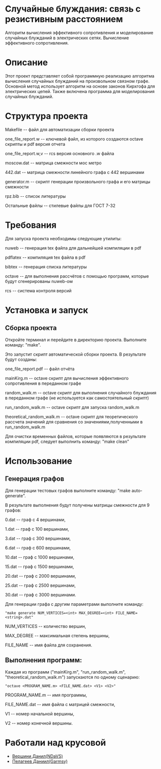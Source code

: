 # Случайные блуждания: связь с резистивным расстоянием

Алгоритм вычисления эффективного сопротивления и моделирование случайных блужданий в электрических сетях. Вычисление эффективного сопротивления.

# Описание
Этот проект представляет собой программную реализацию алгоритма вычисления случайных блужданий на произвольном связном графе. Основной метод использует алгоритм на основе законов Кирхгофа для электрических цепей. Также включена программа для моделирования случайных блужданий.

# Структура проекта

Makefile -- файл для автоматизации сборки проекта

one_file_report.w -- ключевой файл, из которого создаются octave скрипты и pdf версия отчета

one_file_report.w,v -- rcs версия основного .w файла

moscow.dat -- матрица смежности мос метро

442.dat -- матрица смежности линейного графа с 442 вершинами

generator.m -- скрипт генерации произвольного графа и его матрицы смежности

rpz.bib -- список литературы

Остальные файлы -- стилевые файлы для ГОСТ 7-32

# Требования
Для запуска проекта необходимы следующие утилиты:

nuweb -- генерация tex файла для дальнейшей компиляции в pdf
 
pdflatex -- компиляция tex файла в pdf

bibtex -- генерация списка литературы

octave -- для выполнения рассчётов с помощью программ, которые будут сгенерированы nuweb-ом

rcs -- система контроля версий

# Установка и запуск
## Сборка проекта
Откройте терминал и перейдите в директорию проекта. Выполните команду: "make".

Это запустит скрипт автоматической сборки проекта. В результате будут созданы:

one_file_report.pdf -- файл отчёта

mainKirg.m -- octave скрипт для вычисления эффективного сопротивления в переданном графе

random_walk.m -- octave скрипт для выполнения случайного блуждания в переданном графе (не используется как самостоятельный скрипт)
	
run_random_walk.m -- octave скрипт для запуска random_walk.m
	
theoretical_random_walk.m -- octave скрипт для теоретического рассчета значений для сравнения со значениями,полученными в run_random_walk.m

Для очистки временных файлов, которые появляются в результате компиляции pdf, следует выполнить команду: "make clean"
		
# Использование
## Генерация графов
Для генерации тестовых графов выполните команду: "make auto-generate". 

В результате выполнения будут получены матрицы смежности для 9 графов:

0.dat -- граф с 4 вершинами,

1.dat -- граф с 100 вершинами,

3.dat -- граф с 300 вершинами,

6.dat -- граф с 600 вершинами,
	
10.dat -- граф с 1000 вершинами,
	
15.dat -- граф с 1500 вершинами,
	
20.dat -- граф с 2000 вершинами,
	
25.dat -- граф с 2500 вершинами,
	
30.dat -- граф с 3000 вершинами.
		
Для генерации графа с другим параметрами выполните команду:

	"make generate NUM_VERTICES=<int> MAX_DEGREE=<int> FILE_NAME=<string>.dat"
 
NUM_VERTICES -- количество вершин, 
		
MAX_DEGREE -- максимальная степень вершины, 
		
FILE_NAME -- имя файла для сохранения.
	
## Выполнения программ:
Каждая из программ ("mainKirg.m", "run_random_walk.m", "theoretical_random_walk.m") запускаются по одному сценарию:

	"octave <PROGRAM_NAME.m> <FILE_NAME.dat> <V1> <V2>"
 
PROGRAM_NAME.m -- имя программы,
		
FILE_NAME.dat -- имя файла с матрицей смежности,
		
V1 -- номер начальной вершины,
		
V2 -- номер конечной вершины.

# Работали над крусовой
- [Вершини Данил(NDaVS)](https://github.com/NDaVS)
- [Пелагеев Даниил(Garmsy)](https://github.com/Dilijorwen)
